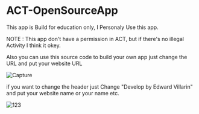 # ACT-OpenSourceApp
This app is Build for education only, I Personaly Use this app.

NOTE : This app don't have a permission in ACT, but if there's no illegal Activity I think it okey.

Also you can use this source code to build your own app just change the URL and put your website URL

![Capture](https://user-images.githubusercontent.com/75055546/188882904-ce5b98a7-5e84-4a05-b781-77c43d7e59d2.PNG) 

if you want to change the header just Change "Develop by Edward Villarin" and put your website name or your name etc.

![123](https://user-images.githubusercontent.com/75055546/188883334-38bf0a86-c6ff-4079-9112-213f2da69c0a.PNG)
